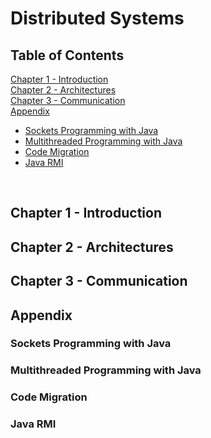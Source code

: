 # Distributed Systems


## Table of Contents

[Chapter 1 - Introduction](#Chapter1)
<br>
[Chapter 2 - Architectures](#Chapter2)
<br>
[Chapter 3 - Communication](#Chapter3)
<br>
[Appendix](#Appendix)
- [Sockets Programming with Java](#a.1)
- [Multithreaded Programming with Java](#a.2)
- [Code Migration](#a.3)
- [Java RMI](#a.4)
<br>


<a name="Chapter1"></a>

## Chapter 1 - Introduction


<a name="Chapter2"></a>

## Chapter 2 - Architectures


<a name="Chapter3"></a>

## Chapter 3 - Communication


<a name="Appendix"></a>

## Appendix

<a name="a.1"></a>

### Sockets Programming with Java

<a name="a.2"></a>

### Multithreaded Programming with Java

<a name="a.3"></a>

### Code Migration

<a name="a.4"></a>

### Java RMI

